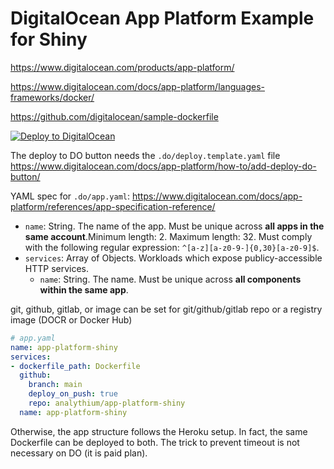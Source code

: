 # DigitalOcean App Platform Example for Shiny

https://www.digitalocean.com/products/app-platform/

https://www.digitalocean.com/docs/app-platform/languages-frameworks/docker/

https://github.com/digitalocean/sample-dockerfile

[![Deploy to DigitalOcean](https://www.deploytodo.com/do-btn-blue.svg)](https://cloud.digitalocean.com/apps/new?repo=https://github.com/analythium/app-platform-shiny/tree/main)

The deploy to DO button needs the `.do/deploy.template.yaml` file
https://www.digitalocean.com/docs/app-platform/how-to/add-deploy-do-button/

YAML spec for `.do/app.yaml`: https://www.digitalocean.com/docs/app-platform/references/app-specification-reference/

- `name`: String. The name of the app. Must be unique across __all apps in the same account__.Minimum length: 2. Maximum length: 32. Must comply with the following regular expression: `^[a-z][a-z0-9-]{0,30}[a-z0-9]$`.
- `services`: Array of Objects. Workloads which expose publicy-accessible HTTP services.
  - `name`: String. The name. Must be unique across __all components within the same app__.

git, github, gitlab, or image can be set for git/github/gitlab repo or a registry image (DOCR or Docker Hub)

```yaml
# app.yaml
name: app-platform-shiny
services:
- dockerfile_path: Dockerfile
  github:
    branch: main
    deploy_on_push: true
    repo: analythium/app-platform-shiny
  name: app-platform-shiny
```

Otherwise, the app structure follows the Heroku setup. In fact, the same Dockerfile can be deployed to both. The trick to prevent timeout is not necessary on DO (it is paid plan).
